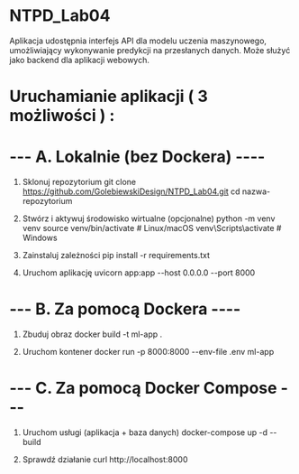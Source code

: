 # NTPD_Lab04
Aplikacja udostępnia interfejs API dla modelu uczenia maszynowego, umożliwiający wykonywanie predykcji na przesłanych danych. Może służyć jako backend dla aplikacji webowych. 

# Uruchamianie aplikacji ( 3 możliwości ) :

# ---  A. Lokalnie (bez Dockera) ----

 1. Sklonuj repozytorium
git clone https://github.com/GolebiewskiDesign/NTPD_Lab04.git
cd nazwa-repozytorium

 2. Stwórz i aktywuj środowisko wirtualne (opcjonalne)
python -m venv venv
source venv/bin/activate  # Linux/macOS
venv\Scripts\activate     # Windows

 3. Zainstaluj zależności
pip install -r requirements.txt

 4. Uruchom aplikację
uvicorn app:app --host 0.0.0.0 --port 8000

# --- B. Za pomocą Dockera ----
 1. Zbuduj obraz
docker build -t ml-app .

 2. Uruchom kontener
docker run -p 8000:8000 --env-file .env ml-app

# --- C. Za pomocą Docker Compose ---

 1. Uruchom usługi (aplikacja + baza danych)
docker-compose up -d --build

 2. Sprawdź działanie
curl http://localhost:8000



